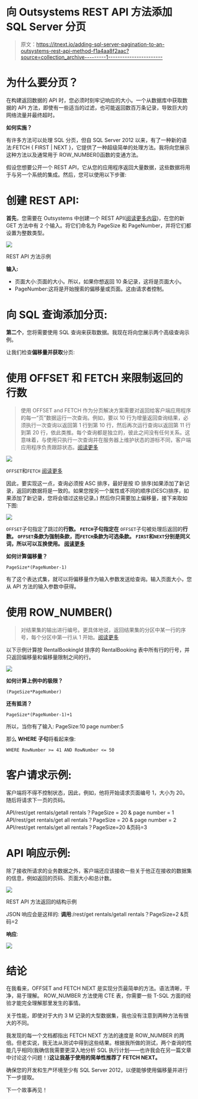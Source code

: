 # 向 Outsystems REST API 方法添加 SQL Server 分页

> 原文：<https://itnext.io/adding-sql-server-pagination-to-an-outsystems-rest-api-method-f1a4aa8f2aac?source=collection_archive---------1----------------------->

# **为什么要分页？**

在构建返回数据的 API 时，您必须时刻牢记响应的大小。一个从数据库中获取数据的 API 方法，即使有一些适当的过滤，也可能返回数百万条记录，导致巨大的网络流量并最终超时。

**如何实施？**

有许多方法可以处理 SQL 分页，但自 SQL Server 2012 以来，有了一种新的语法:FETCH { FIRST | NEXT }，它提供了一种超级简单的处理方法。我将向您展示这种方法以及通常用于 ROW_NUMBER()函数的变通方法。

假设您想要公开一个 REST API，它从您的应用程序返回大量数据，这些数据将用于与另一个系统的集成。然后，您可以使用以下步骤:

# 创建 REST API:

**首先**，您需要在 Outsystems 中创建一个 REST API([阅读更多内容](https://success.outsystems.com/Documentation/11/Extensibility_and_Integration/REST/Expose_REST_APIs/Expose_a_REST_API#Create_the_REST_API_Service))，在您的新 GET 方法中有 2 个输入。将它们命名为 PageSize 和 PageNumber，并将它们都设置为整数类型。

![](img/8c43e221cf42e7182fce3b3444563c4c.png)

REST API 方法示例

**输入:**

*   页面大小:页面的大小。所以，如果你想返回 10 条记录，这将是页面大小。
*   PageNumber:这将是开始搜索的偏移量或页面。这由请求者控制。

# 向 SQL 查询添加分页:

**第二个**，您将需要使用 SQL 查询来获取数据。我现在将向您展示两个高级查询示例。

让我们检查**偏移量并获取**分页:

# 使用 OFFSET 和 FETCH 来限制返回的行数

> 使用 OFFSET and FETCH 作为分页解决方案需要对返回给客户端应用程序的每一“页”数据运行一次查询。例如，要以 10 行为增量返回查询结果，必须执行一次查询以返回第 1 行到第 10 行，然后再次运行查询以返回第 11 行到第 20 行，依此类推。每个查询都是独立的，彼此之间没有任何关系。这意味着，与使用只执行一次查询并在服务器上维护状态的游标不同，客户端应用程序负责跟踪状态。[阅读更多](https://docs.microsoft.com/en-us/sql/t-sql/queries/select-order-by-clause-transact-sql?view=sql-server-2017)

![](img/7340aca28cbe150d0b05c5698a12e1e4.png)

`OFFSET`和`FETCH` [阅读更多](http://www.sqlservertutorial.net/sql-server-basics/sql-server-offset-fetch/)

因此，要实现这一点，查询必须按 ASC 排序，最好是按 ID 排序(如果添加了新记录，返回的数据将是一致的。如果您按另一个属性或不同的顺序(DESC)排序，如果添加了新记录，您将会错过这些记录。)
然后你只需要加上偏移量，接下来取如下图:

![](img/9884cb7508f4d399eb30064abc94fd11.png)

`OFFSET`子句指定了跳过的**行数。
`FETCH`子句指定在** `OFFSET`子句被处理后返回的**行数。
`OFFSET`条款为强制条款，而`FETCH`条款为可选条款。
`FIRST`和`NEXT`分别是同义词，所以可以互换使用。
[阅读更多](http://www.sqlservertutorial.net/sql-server-basics/sql-server-offset-fetch/)**

**如何计算偏移量？**

```
PageSize*(PageNumber-1)
```

有了这个表达式集，就可以将偏移量作为输入参数发送给查询。输入页面大小，您从 API 方法的输入参数中获得。

# 使用 ROW_NUMBER()

> 对结果集的输出进行编号。更具体地说，返回结果集的分区中某一行的序号，每个分区中第一行从 1 开始。[阅读更多](https://docs.microsoft.com/en-us/sql/t-sql/functions/row-number-transact-sql?view=sql-server-2017)

以下示例计算按 RentalBookingId 排序的 RentalBooking 表中所有行的行号，并只返回偏移量和偏移量限制之间的行。

![](img/e5166c9cae220e9bd65663bb6339bd8e.png)

**如何计算上例中的极限？**

```
(PageSize*PageNumber)
```

**还有抵消？**

```
PageSize*(PageNumber-1)+1
```

所以，当你有了输入:
PageSize:10
page number:5

那么 **WHERE 子句**将看起来像:

```
WHERE RowNumber >= 41 AND RowNumber <= 50
```

# **客户请求示例:**

客户端将不得不控制状态，因此，例如，他将开始请求页面编号 1，大小为 20。随后将请求下一页的页码。

API/rest/get rentals/getall rentals？PageSize = 20 & page number = 1 API/rest/get rentals/get all rentals？PageSize = 20 & page number = 2
API/rest/get rentals/get all rentals？PageSize=20 &页码=3

# API 响应示例:

除了接收所请求的业务数据之外，客户端还应该接收一些关于他正在接收的数据集的信息，例如返回的页码、页面大小和总计数。

![](img/7106f70306f4be5202ff28630d3a2181.png)

REST API 方法返回的结构示例

JSON 响应会是这样的:
**调用**:/rest/get rentals/getall rentals？PageSize=2 &页码=2

**响应**:

![](img/8318091b557249dc675fc8dfcb8c3692.png)

# 结论

在我看来，OFFSET and FETCH NEXT 是实现分页最简单的方法。语法清晰，干净，易于理解。
ROW_NUMBER 方法使用 CTE 表，你需要一些 T-SQL 方面的经验才能完全理解那里发生的事情。

关于性能，即使对于大约 3 M 记录的大型数据集，我也没有注意到两种方法有很大的不同。

我发现的每一个文档都指出 FETCH NEXT 方法的速度是 ROW_NUMBER 的两倍。但老实说，我无法从测试中得到这些结果。根据我所做的测试，两个查询的性能几乎相同(我确信我需要更深入地分析 SQL 执行计划——也许我会在另一篇文章中讨论这个问题！)**这让我基于使用的简单性推荐了 FETCH NEXT。**

确保您的开发和生产环境至少有 SQL Server 2012，以便能够使用偏移量并进行下一步提取。

下一个故事再见！